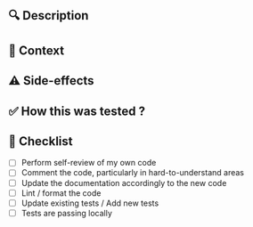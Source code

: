 <!--- The title of your PR should be short, focused, and to the point. Usually, the title is a complete sentence written as it was an order (imperative sentence) --->

## 🔍️ Description

<!--- Longer description, providing details that the title couldn't provide. Feel free to use images --->

## 🧐 Context

<!--- Provide additional context, like why this PR is needed (what was wrong with previous code) --->

## ⚠️ Side-effects

<!--- Any side-effects or shortcomings reviewers should be aware of ? --->

## ✅ How this was tested ?

<!--- Describe the tests you ran to verify your changes. It's also the place to provide instructions for reproducing the tests / relevant details of the test configuration. --->

## 🌱 Checklist

<!--- Add here any task left to do before the PR is ready for review / merging --->
- [ ] Perform self-review of my own code
- [ ] Comment the code, particularly in hard-to-understand areas
- [ ] Update the documentation accordingly to the new code
- [ ] Lint / format the code
- [ ] Update existing tests / Add new tests
- [ ] Tests are passing locally
